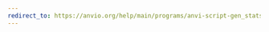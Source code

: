 ```yaml
---
redirect_to: https://anvio.org/help/main/programs/anvi-script-gen_stats_for_single_copy_genes.py
---
```

